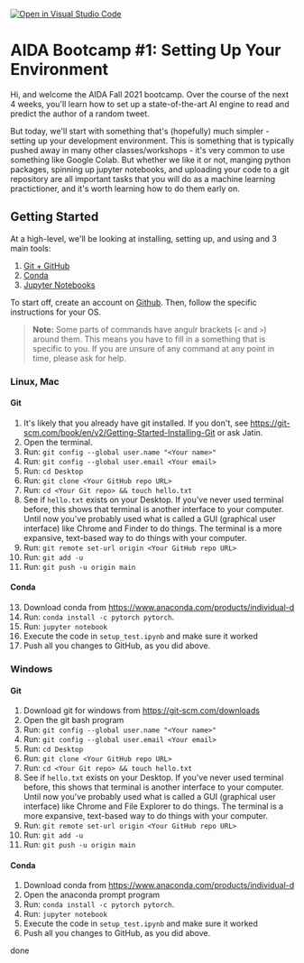 [![Open in Visual Studio Code](https://classroom.github.com/assets/open-in-vscode-f059dc9a6f8d3a56e377f745f24479a46679e63a5d9fe6f495e02850cd0d8118.svg)](https://classroom.github.com/online_ide?assignment_repo_id=5711564&assignment_repo_type=AssignmentRepo)
# AIDA Bootcamp #1: Setting Up Your Environment

Hi, and welcome the AIDA Fall 2021 bootcamp. Over the course of the next 4 weeks, you'll learn how to set up a state-of-the-art AI engine to read and predict the author of a random tweet.

But today, we'll start with something that's (hopefully) much simpler - setting up your development environment. This is something that is typically pushed away in many other classes/workshops - it's very common to use something like Google Colab. But whether we like it or not, manging python packages, spinning up jupyter notebooks, and uploading your code to a git repository are all important tasks that you will do as a machine learning practictioner, and it's worth learning how to do them early on.

## Getting Started

At a high-level, we'll be looking at installing, setting up, and using and 3 main tools:

1. [Git + GitHub](https://git-scm.com/downloads)
2. [Conda](https://docs.anaconda.com/anaconda/install/index.html)
3. [Jupyter Notebooks](https://jupyter.org)

To start off, create an account on [Github](https://github.com/). Then, follow the specific instructions for your OS.

> **Note:** Some parts of commands have angulr brackets (`<` and `>`) around them. This means you have to fill in a something that is specific to you. If you are unsure of any command at any point in time, please ask for help.

### Linux, Mac

#### Git

1. It's likely that you already have git installed. If you don't, see https://git-scm.com/book/en/v2/Getting-Started-Installing-Git or ask Jatin.
2. Open the terminal.
3. Run: `git config --global user.name "<Your name>"`
4. Run: `git config --global user.email <Your email>`
5. Run: `cd Desktop`
6. Run: `git clone <Your GitHub repo URL>`
7. Run: `cd <Your Git repo> && touch hello.txt`
8. See if `hello.txt` exists on your Desktop. If you've never used terminal before, this shows that terminal is another interface to your computer. Until now you've probably used what is called a GUI (graphical user interface) like Chrome and Finder to do things. The terminal is a more expansive, text-based way to do things with your computer.
9. Run: `git remote set-url origin <Your GitHub repo URL>`
10. Run: `git add -u`
11. Run: `git push -u origin main`

#### Conda

13. Download conda from https://www.anaconda.com/products/individual-d
14. Run: `conda install -c pytorch pytorch`.
15. Run: `jupyter notebook`
16. Execute the code in `setup_test.ipynb` and make sure it worked
17. Push all you changes to GitHub, as you did above. 


### Windows

#### Git

1. Download git for windows from https://git-scm.com/downloads
2. Open the git bash program
3. Run: `git config --global user.name "<Your name>"`
4. Run: `git config --global user.email <Your email>`
5. Run: `cd Desktop`
6. Run: `git clone <Your GitHub repo URL>`
7. Run: `cd <Your Git repo> && touch hello.txt`
8. See if `hello.txt` exists on your Desktop. If you've never used terminal before, this shows that terminal is another interface to your computer. Until now you've probably used what is called a GUI (graphical user interface) like Chrome and File Explorer to do things. The terminal is a more expansive, text-based way to do things with your computer.
9. Run: `git remote set-url origin <Your GitHub repo URL>`
10. Run: `git add -u`
11. Run: `git push -u origin main`

#### Conda

1. Download conda from https://www.anaconda.com/products/individual-d
2. Open the anaconda prompt program
3. Run: `conda install -c pytorch pytorch`.
4. Run: `jupyter notebook`
5. Execute the code in `setup_test.ipynb` and make sure it worked
6. Push all you changes to GitHub, as you did above. 

done
